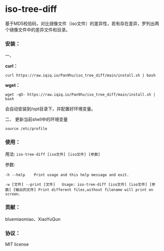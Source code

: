 # iso-tree-diff

基于MD5校验码，对比镜像文件（iso文件）的差异性，若有存在差异，罗列出两个镜像文件中的差异文件和目录。



### 安装：
一、

**curl：**

```
curl https://raw.iqiq.io/Pan9hu/iso_tree_diff/main/install.sh | bash
```
**wget：**

```
wget -qO- https://raw.iqiq.io/Pan9hu/iso_tree_diff/main/install.sh | bash
```

会自动安装到/opt目录下，并配置好环境变量。

二、
更新当前shell中的环境变量
```
source /etc/profile 
```




### 使用：

用法: `iso-tree-diff [iso文件] [iso文件] [参数] `

参数: 

​		 `-h --help    Print usage and this help message and exit.`

​		`-w [文件] --print [文件]   Usage: iso-tree-diff [iso文件] [iso文件] [参数] [输出的文件] Print different files,without filename will print on screen.`



### 贡献：

bluemiaomiao、XiaoYuQun

### 协议：

MIT license

